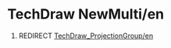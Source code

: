 # TechDraw NewMulti/en

1.  REDIRECT [TechDraw\_ProjectionGroup/en](TechDraw_ProjectionGroup/en.md)
